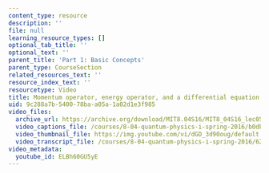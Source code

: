 ```yaml
---
content_type: resource
description: ''
file: null
learning_resource_types: []
optional_tab_title: ''
optional_text: ''
parent_title: 'Part 1: Basic Concepts'
parent_type: CourseSection
related_resources_text: ''
resource_index_text: ''
resourcetype: Video
title: Momentum operator, energy operator, and a differential equation
uid: 9c288a7b-5400-78ba-a05a-1a02d1e3f985
video_files:
  archive_url: https://archive.org/download/MIT8.04S16/MIT8_04S16_lec05_s1_300k.mp4
  video_captions_file: /courses/8-04-quantum-physics-i-spring-2016/b0db7e3176705be0aabcbbe840f0cee9_ELBh60GU5yE.vtt
  video_thumbnail_file: https://img.youtube.com/vi/dGD_3d90oug/default.jpg
  video_transcript_file: /courses/8-04-quantum-physics-i-spring-2016/62b59e55f23b80f387d409e77eff5c80_ELBh60GU5yE.pdf
video_metadata:
  youtube_id: ELBh60GU5yE
---
```

